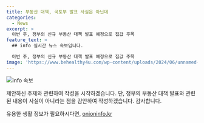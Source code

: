 ```yaml
---
title: 부동산 대책, 국토부 발표 사실은 아닌데
categories:
  - News
excerpt: >
  이번 주, 정부의 신규 부동산 대책 발표 예정으로 집값 주목
feature_text: >
  ## info 실시간 뉴스 속보입니다.

  이번 주, 정부의 신규 부동산 대책 발표 예정으로 집값 주목
image: 'https://www.behealthy4u.com/wp-content/uploads/2024/06/unnamed-file.png'
---
```


<p><img src="https://www.behealthy4u.com/wp-content/uploads/2024/06/unnamed-file.png" alt="info 속보" /></p>

<p>제안하신 주제와 관련하여 작성을 시작하겠습니다. 단, 정부의 부동산 대책 발표와 관련된 내용이 사실이 아니라는 점을 감안하여 작성하겠습니다. 감사합니다.</p>
유용한 생활 정보가 필요하시다면, <a href="https://onioninfo.kr" rel="dofollow">onioninfo.kr</a>


